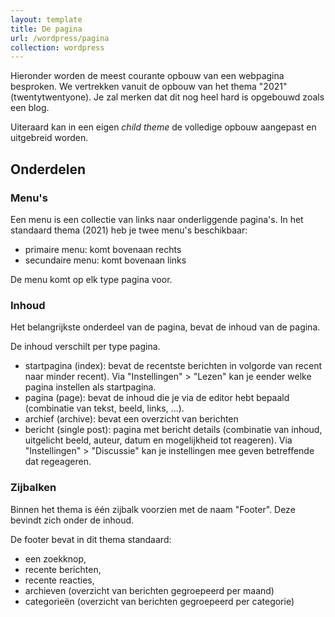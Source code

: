 ```yaml
---
layout: template
title: De pagina
url: /wordpress/pagina
collection: wordpress
---
```


<div class="highlight">
Hieronder worden de meest courante opbouw van een webpagina besproken. We vertrekken vanuit de opbouw van het thema "2021" (twentytwentyone). Je zal merken dat dit nog heel hard is opgebouwd zoals een blog.

Uiteraard kan in een eigen <em>child theme</em> de volledige opbouw aangepast en uitgebreid worden.
</div>

## Onderdelen

### Menu's

Een menu is een collectie van links naar onderliggende pagina's. In het standaard thema (2021) heb je twee menu's beschikbaar:
* primaire menu: komt bovenaan rechts
* secundaire menu: komt bovenaan links

De menu komt op elk type pagina voor.

### Inhoud

Het belangrijkste onderdeel van de pagina, bevat de inhoud van de pagina.

De inhoud verschilt per type pagina.

* startpagina (index): bevat de recentste berichten in volgorde van recent naar minder recent). 
Via "Instellingen" > "Lezen" kan je eender welke pagina instellen als startpagina.
* pagina (page): bevat de inhoud die je via de editor hebt bepaald (combinatie van tekst, beeld, links, ...).
* archief (archive): bevat een overzicht van berichten
* bericht (single post): pagina met bericht details (combinatie van inhoud, uitgelicht beeld, auteur, datum en mogelijkheid tot reageren). 
Via "Instellingen" > "Discussie" kan je instellingen mee geven betreffende dat regeageren.

### Zijbalken

Binnen het thema is één zijbalk voorzien met de naam "Footer". Deze bevindt zich onder de inhoud.

De footer bevat in dit thema standaard:
* een zoekknop, 
* recente berichten, 
* recente reacties, 
* archieven (overzicht van berichten gegroepeerd per maand)
* categorieën (overzicht van berichten gegroepeerd per categorie)
